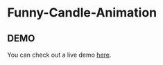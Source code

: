 # Funny-Candle-Animation

## DEMO

You can check out a live demo [here](https://dhiru99k.github.io/Funny-Candle-Animation/).
